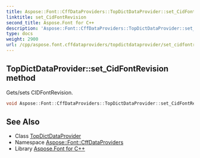 ```yaml
---
title: Aspose::Font::CffDataProviders::TopDictDataProvider::set_CidFontRevision method
linktitle: set_CidFontRevision
second_title: Aspose.Font for C++
description: 'Aspose::Font::CffDataProviders::TopDictDataProvider::set_CidFontRevision method. Gets/sets CIDFontRevision in C++.'
type: docs
weight: 2900
url: /cpp/aspose.font.cffdataproviders/topdictdataprovider/set_cidfontrevision/
---
```

## TopDictDataProvider::set_CidFontRevision method


Gets/sets CIDFontRevision.

```cpp
void Aspose::Font::CffDataProviders::TopDictDataProvider::set_CidFontRevision(int32_t value)
```

## See Also

* Class [TopDictDataProvider](../)
* Namespace [Aspose::Font::CffDataProviders](../../)
* Library [Aspose.Font for C++](../../../)

